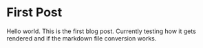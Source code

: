 # First Post

Hello world. This is the first blog post. Currently testing how it gets rendered and if the markdown file conversion works.
